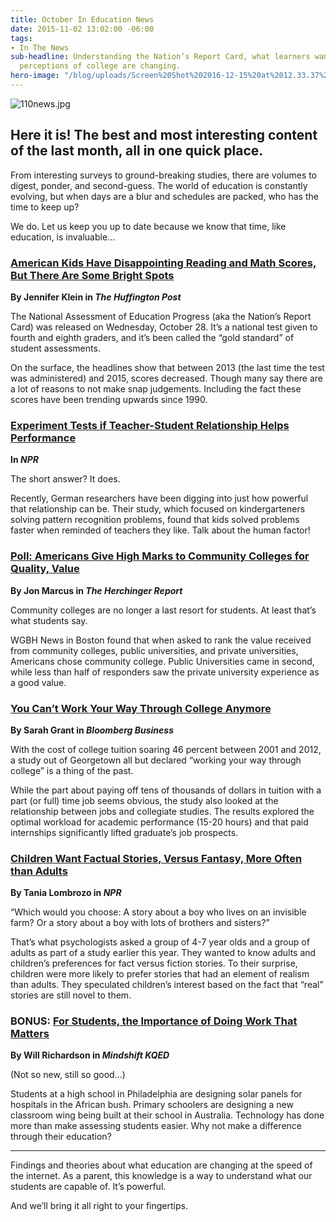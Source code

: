 ```yaml
---
title: October In Education News
date: 2015-11-02 13:02:00 -06:00
tags:
- In The News
sub-headline: Understanding the Nation’s Report Card, what learners want, and how
  perceptions of college are changing.
hero-image: "/blog/uploads/Screen%20Shot%202016-12-15%20at%2012.33.37%20PM%20(1).png"
---
```


![110news.jpg](/blog/uploads/110news.jpg)

## Here it is! The best and most interesting content of the last month, all in one quick place.

From interesting surveys to ground-breaking studies, there are volumes to digest, ponder, and second-guess. The world of education is constantly evolving, but when days are a blur and schedules are packed, who has the time to keep up?

We do. Let us keep you up to date because we know that time, like education, is invaluable…

### [American Kids Have Disappointing Reading and Math Scores, But There Are Some Bright Spots](http://www.huffingtonpost.com/entry/naep-scores_562fd4fde4b06317990fcf74?utm_hp_ref=education)
**By Jennifer Klein in *The Huffington Post***

The National Assessment of Education Progress (aka the Nation’s Report Card) was released on Wednesday, October 28. It’s a national test given to fourth and eighth graders, and it’s been called the “gold standard” of student assessments.

On the surface, the headlines show that between 2013 (the last time the test was administered) and 2015, scores decreased. Though many say there are a lot of reasons to not make snap judgements. Including the fact these scores have been trending upwards since 1990.

### [Experiment Tests if Teacher-Student Relationship Helps Performance](http://www.npr.org/2015/10/13/448182553/experiment-tests-if-teacher-student-relationship-helps-performance)
**In *NPR***

The short answer? It does.

Recently, German researchers have been digging into just how powerful that relationship can be. Their study, which focused on kindergarteners solving pattern recognition problems, found that kids solved problems faster when reminded of teachers they like. Talk about the human factor!

### [Poll: Americans Give High Marks to Community Colleges for Quality, Value](http://hechingerreport.org/poll-americans-give-high-marks-to-community-colleges-for-quality-value/)
**By Jon Marcus in *The Herchinger Report***

Community colleges are no longer a last resort for students. At least that’s what students say.

WGBH News in Boston found that when asked to rank the value received from community colleges, public universities, and private universities, Americans chose community college. Public Universities came in second, while less than half of responders saw the private university experience as a good value.

### [You Can’t Work Your Way Through College Anymore](http://www.bloomberg.com/news/articles/2015-10-28/you-can-t-work-your-way-through-college-anymore)
**By Sarah Grant in *Bloomberg Business***

With the cost of college tuition soaring 46 percent between 2001 and 2012, a study out of Georgetown all but declared “working your way through college” is a thing of the past.

While the part about paying off tens of thousands of dollars in tuition with a part (or full) time job seems obvious, the study also looked at the relationship between jobs and collegiate studies. The results explored the optimal workload for academic performance (15-20 hours) and that paid internships significantly lifted graduate’s job prospects.

### [Children Want Factual Stories, Versus Fantasy, More Often than Adults](http://www.npr.org/sections/13.7/2015/10/19/449865847/children-want-factual-stories-versus-fantasy-more-often-than-adults)
**By Tania Lombrozo in *NPR***

“Which would you choose: A story about a boy who lives on an invisible farm? Or a story about a boy with lots of brothers and sisters?”

That’s what psychologists asked a group of 4-7 year olds and a group of adults as part of a study earlier this year. They wanted to know adults and children’s preferences for fact versus fiction stories. To their surprise, children were more likely to prefer stories that had an element of realism than adults. They speculated children’s interest based on the fact that “real” stories are still novel to them.

### BONUS: [For Students, the Importance of Doing Work That Matters](http://ww2.kqed.org/mindshift/2014/04/30/what-if-we-assigned-students-work-that-matters-outside-of-school/)
**By Will Richardson in *Mindshift KQED***

(Not so new, still so good…)

Students at a high school in Philadelphia are designing solar panels for hospitals in the African bush. Primary schoolers are designing a new classroom wing being built at their school in Australia. Technology has done more than make assessing students easier. Why not make a difference through their education?

* * *

Findings and theories about what education are changing at the speed of the internet. As a parent, this knowledge is a way to understand what our students are capable of. It’s powerful.

And we’ll bring it all right to your fingertips.
